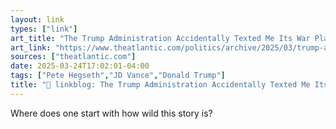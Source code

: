 ```yaml
---
layout: link
types: ["link"]
art_title: "The Trump Administration Accidentally Texted Me Its War Plans"
art_link: "https://www.theatlantic.com/politics/archive/2025/03/trump-administration-accidentally-texted-me-its-war-plans/682151/?gift=kPTlqn0J1iP9IBZcsdI5IVJpB2t9BYyxpzU4sooa69M&utm_source=copy-link&utm_medium=social&utm_campaign=share"
sources: ["theatlantic.com"]
date: 2025-03-24T17:02:01-04:00
tags: ["Pete Hegseth","JD Vance","Donald Trump"]
title: "🔗 linkblog: The Trump Administration Accidentally Texted Me Its War Plans"
---
```

Where does one start with how wild this story is?
